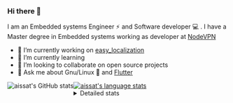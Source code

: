 ### Hi there 👋

I am an Embedded systems Engineer ⚡️ and Software developer 💻 . I have a Master degree in Embedded systems working as developer at [NodeVPN](https://nodevpn.io/) 

- 🔭 I’m currently working on [easy_localization](https://pub.dev/packages/easy_localization)
- 🌱 I’m currently learning 
- 👯 I’m looking to collaborate on open source projects
- 💬 Ask me about  Gnu/Linux 🐧 and [Flutter](https://flutter.dev) 

<a href="https://profile-summary-for-github.com/user/aissat">
  <img align="left" height="170px" src="https://github-readme-stats.vercel.app/api?username=aissat&show_icons=true&line_height=27&count_private=true&include_all_commits=true" alt="aissat's GitHub stats"/>
  <img src="https://github-readme-stats.vercel.app/api/top-langs/?username=aissat&hide_langs_below=5&layout=compact" alt="aissat's language stats"/>
</a>

<details>
<summary>Detailed stats</summary>
 

### 🧐 Waka Stats

<!--START_SECTION:waka-->
![Profile Views](http://img.shields.io/badge/Profile%20Views-0-blue)

![Lines of code](https://img.shields.io/badge/From%20Hello%20World%20I%27ve%20Written-5.4%20million%20lines%20of%20code-blue)

**🐱 My Github Data** 

> 🏆 333 Contributions in the Year 2020
 > 
> 📦 29.1 kB Used in Github's Storage 
 > 
> 💼 Opted to Hire
 > 
> 📜 124 Public Repositories
 > 
> 🔑 11 Private Repositories 

**I'm a Night 🦉** 

```text
🌞 Morning    36 commits     ██░░░░░░░░░░░░░░░░░░░░░░░   8.37% 
🌆 Daytime    39 commits     ██░░░░░░░░░░░░░░░░░░░░░░░   9.07% 
🌃 Evening    173 commits    ██████████░░░░░░░░░░░░░░░   40.23% 
🌙 Night      182 commits    ██████████░░░░░░░░░░░░░░░   42.33%

```
📅 **I'm Most Productive on Tuesday** 

```text
Monday       75 commits     ████░░░░░░░░░░░░░░░░░░░░░   17.44% 
Tuesday      119 commits    ███████░░░░░░░░░░░░░░░░░░   27.67% 
Wednesday    58 commits     ███░░░░░░░░░░░░░░░░░░░░░░   13.49% 
Thursday     58 commits     ███░░░░░░░░░░░░░░░░░░░░░░   13.49% 
Friday       42 commits     ██░░░░░░░░░░░░░░░░░░░░░░░   9.77% 
Saturday     66 commits     ███░░░░░░░░░░░░░░░░░░░░░░   15.35% 
Sunday       12 commits     ░░░░░░░░░░░░░░░░░░░░░░░░░   2.79%

```


📊 **This Week I Spent My Time On** 

```text
⌚︎ Time Zone: Africa/Algiers

💬 Programming Languages: 
Dart                     46 hrs 43 mins      ███████████████████████░░   95.34% 
YAML                     1 hr 10 mins        ░░░░░░░░░░░░░░░░░░░░░░░░░   2.38% 
Swift                    30 mins             ░░░░░░░░░░░░░░░░░░░░░░░░░   1.04% 
XML                      20 mins             ░░░░░░░░░░░░░░░░░░░░░░░░░   0.7% 
JSON                     11 mins             ░░░░░░░░░░░░░░░░░░░░░░░░░   0.38%

🔥 Editors: 
VS Code                  49 hrs              █████████████████████████   100.0%

💻 Operating System: 
Mac                      38 hrs 25 mins      ███████████████████░░░░░░   78.41% 
Linux                    10 hrs 34 mins      █████░░░░░░░░░░░░░░░░░░░░   21.59%

```

**I Mostly Code in Dart** 

```text
Dart                     15 repos            ██████████░░░░░░░░░░░░░░░   41.67% 
PHP                      4 repos             ██░░░░░░░░░░░░░░░░░░░░░░░   11.11% 
Vala                     4 repos             ██░░░░░░░░░░░░░░░░░░░░░░░   11.11% 
C                        3 repos             ██░░░░░░░░░░░░░░░░░░░░░░░   8.33% 
CSS                      2 repos             █░░░░░░░░░░░░░░░░░░░░░░░░   5.56%

```


**Timeline**

![Chart not found](https://github.com/aissat/aissat/blob/master/charts/bar_graph.png) 


<!--END_SECTION:waka-->

</details>
